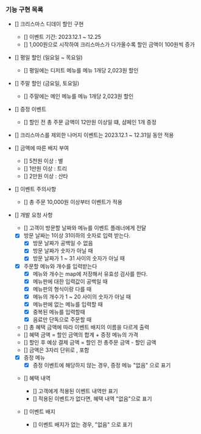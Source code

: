 ### 기능 구현 목록
- [] 크리스마스 디데이 할인 구현
  - [] 이벤트 기간: 2023.12.1 ~ 12.25
  - [] 1,000원으로 시작하여 크리스마스가 다가올수록 할인 금액이 100원씩 증가
  
- [] 평일 할인 (일요일 ~ 목요일)
  - [] 평일에는 디저트 메뉴를 메뉴 1개당 2,023원 할인
- [] 주말 할인 (금요일, 토요일)
  - [] 주말에는 메인 메뉴를 메뉴 1개당 2,023원 할인
- [] 증정 이벤트
  - [] 할인 전 총 주문 금액이 12만원 이상일 떄, 샴페인 1개 증정
- [] 크리스마스를 제외한 나머지 이벤트는 2023.12.1 ~ 12.31일 동안 적용

- [] 금액에 따른 배지 부여
  - [] 5천원 이상 : 별
  - [] 1만원 이상 : 트리
  - [] 2만원 이상 : 산타

- [] 이벤트 주의사항
  - [] 총 주문 10,000원 이상부터 이벤트가 적용
  
- [] 개발 요청 사항
  - [] 고객이 방문할 날짜와 메뉴를 이벤트 플래너에게 전달
  - [X] 방문 날짜는 1이상 31이하의 숫자로 입력 받는다.
    - [X] 방문 날짜가 공백일 수 없음
    - [X] 방문 날짜가 숫자가 아닐 때
    - [X] 방문 날짜가 1 ~ 31 사이의 숫자가 아닐 때
  - [X] 주문할 메뉴와 개수를 입력받는다
    - [X] 메뉴와 개수는 map에 저장해서 유효성 검사를 한다.
    - [X] 메뉴판에 대한 입력값이 공백일 때
    - [X] 메뉴판의 형식이랑 다를 때
    - [X] 메뉴의 개수가 1 ~ 20 사이의 숫자가 아닐 때
    - [X] 메뉴판에 없는 메뉴를 입력할 때
    - [X] 중복된 메뉴를 입력할때
    - [X] 음료만 단독으로 주문할 때

  - [] 총 혜택 금액에 따라 이벤트 배지의 이름을 다르게 출력
  - [] 혜택 금액 = 할인 금액의 합계 + 증정 메뉴의 가격
  - [] 할인 후 예상 결제 금액 = 할인 전 총주문 금액 - 할인 금액
  - [] 금액은 3자리 단위로 , 포함
  
  - [X] 증정 메뉴
    - [X] 증정 이벤트에 해당하지 않는 경우, 증정 메뉴 "없음" 으로 표기
  
  - [] 혜택 내역
    - [] 고객에게 적용된 이벤트 내역만 표기
    - [] 적용된 이벤트가 없다면, 혜택 내역 "없음"으로 표기
  
  - [] 이벤트 배지
    - [] 이벤트 배지가 없는 경우, "없음" 으로 표기
    